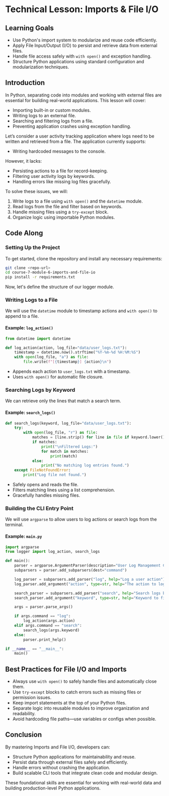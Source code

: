 # Technical Lesson: Imports & File I/O

## Learning Goals

- Use Python's import system to modularize and reuse code efficiently.
- Apply File Input/Output (I/O) to persist and retrieve data from external files.
- Handle file access safely with `with open()` and exception handling.
- Structure Python applications using standard configuration and modularization techniques.

## Introduction

In Python, separating code into modules and working with external files are essential for building real-world applications. This lesson will cover:

- Importing built-in or custom modules.
- Writing logs to an external file.
- Searching and filtering logs from a file.
- Preventing application crashes using exception handling.

Let’s consider a user activity tracking application where logs need to be written and retrieved from a file. The application currently supports:

- Writing hardcoded messages to the console.

However, it lacks:

- Persisting actions to a file for record-keeping.
- Filtering user activity logs by keywords.
- Handling errors like missing log files gracefully.

To solve these issues, we will:

1. Write logs to a file using `with open()` and the `datetime` module.  
2. Read logs from the file and filter based on keywords.  
3. Handle missing files using a `try-except` block.  
4. Organize logic using importable Python modules.

## Code Along

### Setting Up the Project

To get started, clone the repository and install any necessary requirements:

```bash
git clone <repo-url>
cd course-7-module-6-imports-and-file-io
pip install -r requirements.txt
```

Now, let's define the structure of our logger module.

### Writing Logs to a File

We will use the `datetime` module to timestamp actions and `with open()` to append to a file.

#### Example: `log_action()`

```python
from datetime import datetime

def log_action(action, log_file="data/user_logs.txt"):
    timestamp = datetime.now().strftime("%Y-%m-%d %H:%M:%S")
    with open(log_file, "a") as file:
        file.write(f"[{timestamp}] {action}\n")
```

- Appends each action to `user_logs.txt` with a timestamp.  
- Uses `with open()` for automatic file closure.

### Searching Logs by Keyword

We can retrieve only the lines that match a search term.

#### Example: `search_logs()`

```python
def search_logs(keyword, log_file="data/user_logs.txt"):
    try:
        with open(log_file, "r") as file:
            matches = [line.strip() for line in file if keyword.lower() in line.lower()]
            if matches:
                print("\nFiltered Logs:")
                for match in matches:
                    print(match)
            else:
                print("No matching log entries found.")
    except FileNotFoundError:
        print("Log file not found.")
```

- Safely opens and reads the file.  
- Filters matching lines using a list comprehension.  
- Gracefully handles missing files.

### Building the CLI Entry Point

We will use `argparse` to allow users to log actions or search logs from the terminal.

#### Example: `main.py`

```python
import argparse
from logger import log_action, search_logs

def main():
    parser = argparse.ArgumentParser(description="User Log Management CLI Tool")
    subparsers = parser.add_subparsers(dest="command")

    log_parser = subparsers.add_parser("log", help="Log a user action")
    log_parser.add_argument("action", type=str, help="The action to log")

    search_parser = subparsers.add_parser("search", help="Search logs by keyword")
    search_parser.add_argument("keyword", type=str, help="Keyword to filter logs")

    args = parser.parse_args()

    if args.command == "log":
        log_action(args.action)
    elif args.command == "search":
        search_logs(args.keyword)
    else:
        parser.print_help()

if __name__ == "__main__":
    main()
```

## Best Practices for File I/O and Imports

- Always use `with open()` to safely handle files and automatically close them.  
- Use `try-except` blocks to catch errors such as missing files or permission issues.  
- Keep import statements at the top of your Python files.  
- Separate logic into reusable modules to improve organization and readability.  
- Avoid hardcoding file paths—use variables or configs when possible.

## Conclusion

By mastering Imports and File I/O, developers can:

- Structure Python applications for maintainability and reuse.  
- Persist data through external files safely and efficiently.  
- Handle errors without crashing the application.  
- Build scalable CLI tools that integrate clean code and modular design.

These foundational skills are essential for working with real-world data and building production-level Python applications.
